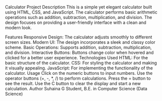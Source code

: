 Calculator Project
Description
This is a simple yet elegant calculator built using HTML, CSS, and JavaScript. The calculator performs basic arithmetic operations such as addition, subtraction, multiplication, and division. The design focuses on providing a user-friendly interface with a clean and modern look.


Features
Responsive Design: The calculator adjusts smoothly to different screen sizes.
Modern UI: The design incorporates a sleek and classy color scheme.
Basic Operations: Supports addition, subtraction, multiplication, and division.
Interactive Buttons: Buttons change color when hovered and clicked for a better user experience.
Technologies Used
HTML: For the basic structure of the calculator.
CSS: For styling the calculator and making it visually appealing.
JavaScript: For implementing the functionality of the calculator.
Usage
Click on the numeric buttons to input numbers.
Use the operator buttons (+, -, *, /) to perform calculations.
Press the = button to see the result.
Use the C button to clear the display and start a new calculation.
Author
Suhaina G
Student, B.E. in Computer Science (Data Science)

